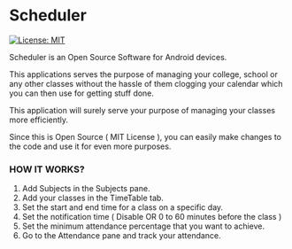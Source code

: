 # Scheduler
[![License: MIT](https://img.shields.io/badge/License-MIT-yellow.svg)](https://opensource.org/licenses/MIT)

Scheduler is an Open Source Software for Android devices.

This applications serves the purpose of managing your college, school or any other classes without the hassle of them 
clogging your calendar which you can then use for getting stuff done.

This application will surely serve your purpose of managing your classes more efficiently. 

Since this is Open Source ( MIT License ), you can easily make changes to the code and use it for even more purposes.

### HOW IT WORKS?

1. Add Subjects in the Subjects pane.
2. Add your classes in the TimeTable tab.
3. Set the start and end time for a class on a specific day.
4. Set the notification time ( Disable OR 0 to 60 minutes before the class )
5. Set the minimum attendance percentage that you want to achieve.
6. Go to the Attendance pane and track your attendance.
